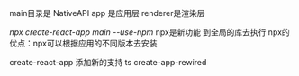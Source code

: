 main目录是 NativeAPI
app 是应用层
  renderer是渲染层

*npx create-react-app main --use-npm*
npx是新功能 到全局的库去执行
npx的优点：npx可以根据应用的不同版本去安装 


create-react-app 添加新的支持 ts
create-app-rewired 
